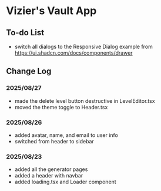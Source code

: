 <!-- @format -->

# Vizier's Vault App

## To-do List

-   switch all dialogs to the Responsive Dialog example from https://ui.shadcn.com/docs/components/drawer

## Change Log

### 2025/08/27

-   made the delete level button destructive in LevelEditor.tsx
-   moved the theme toggle to Header.tsx

### 2025/08/26

-   added avatar, name, and email to user info
-   switched from header to sidebar

### 2025/08/23

-   added all the generator pages
-   added a header with navbar
-   added loading.tsx and Loader component
